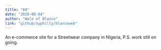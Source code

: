 ```yaml
---
title: "04"
date: "2020-08-04"
author: "Wale of Blanco"
link: "github/ayphilly/blancoweb"
---
```

An e-commerce site for a Streetwear company in NIgeria,
P.S. work still on going.